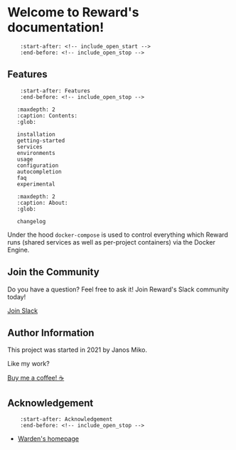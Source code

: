 # Welcome to Reward's documentation!

``` include:: ../README.md
    :start-after: <!-- include_open_start -->
    :end-before: <!-- include_open_stop -->
```

## Features

``` include:: ../README.md
    :start-after: Features
    :end-before: <!-- include_open_stop -->

```

``` toctree::
   :maxdepth: 2
   :caption: Contents:
   :glob:

   installation
   getting-started
   services
   environments
   usage
   configuration
   autocompletion
   faq
   experimental
```

``` toctree::
   :maxdepth: 2
   :caption: About:
   :glob:

   changelog
```

Under the hood `docker-compose` is used to control everything which Reward runs
(shared services as well as per-project containers) via the Docker Engine.

## Join the Community

Do you have a question? Feel free to ask it! Join Reward's Slack community today!

[Join Slack](http://rewardslack.janosmiko.com)

## Author Information

This project was started in 2021 by Janos Miko.

Like my work?

[Buy me a coffee! ☕️](https://www.patreon.com/janosmiko)

## Acknowledgement

``` include:: ../README.md
    :start-after: Acknowledgement
    :end-before: <!-- include_open_stop -->

```

* [Warden's homepage](https://warden.dev)
